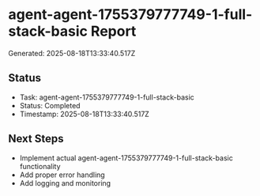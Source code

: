 # agent-agent-1755379777749-1-full-stack-basic Report

Generated: 2025-08-18T13:33:40.517Z

## Status
- Task: agent-agent-1755379777749-1-full-stack-basic
- Status: Completed
- Timestamp: 2025-08-18T13:33:40.517Z

## Next Steps
- Implement actual agent-agent-1755379777749-1-full-stack-basic functionality
- Add proper error handling
- Add logging and monitoring

